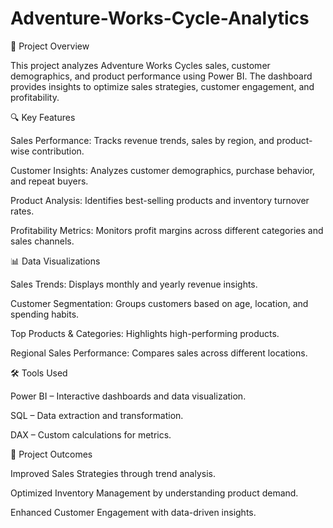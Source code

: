 # Adventure-Works-Cycle-Analytics

📌 Project Overview

This project analyzes Adventure Works Cycles sales, customer demographics, and product performance using Power BI. The dashboard provides insights to optimize sales strategies, customer engagement, and profitability.

🔍 Key Features

Sales Performance: Tracks revenue trends, sales by region, and product-wise contribution.

Customer Insights: Analyzes customer demographics, purchase behavior, and repeat buyers.

Product Analysis: Identifies best-selling products and inventory turnover rates.

Profitability Metrics: Monitors profit margins across different categories and sales channels.

📊 Data Visualizations

Sales Trends: Displays monthly and yearly revenue insights.

Customer Segmentation: Groups customers based on age, location, and spending habits.

Top Products & Categories: Highlights high-performing products.

Regional Sales Performance: Compares sales across different locations.

🛠️ Tools Used

Power BI – Interactive dashboards and data visualization.

SQL – Data extraction and transformation.

DAX – Custom calculations for metrics.

🎯 Project Outcomes

Improved Sales Strategies through trend analysis.

Optimized Inventory Management by understanding product demand.

Enhanced Customer Engagement with data-driven insights.
